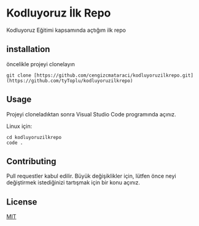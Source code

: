 # Kodluyoruz İlk Repo
Kodluyoruz Eğitimi kapsamında açtığım ilk repo
## installation
öncelikle projeyi clonelayın

``` 
git clone [https://github.com/cengizcmataraci/kodluyoruzilkrepo.git](https://github.com/tyToplu/kodluyoruzilkrepo) 
```
## Usage
Projeyi cloneladıktan sonra Visual Studio Code programında açınız.

Linux için:

```
cd kodluyoruzilkrepo
code .
```
## Contributing
Pull requestler kabul edilir. Büyük değişiklikler için, lütfen önce neyi değiştirmek istediğinizi tartışmak için bir konu açınız.

## License
[MIT](https://www.kodluyoruz.org/)
